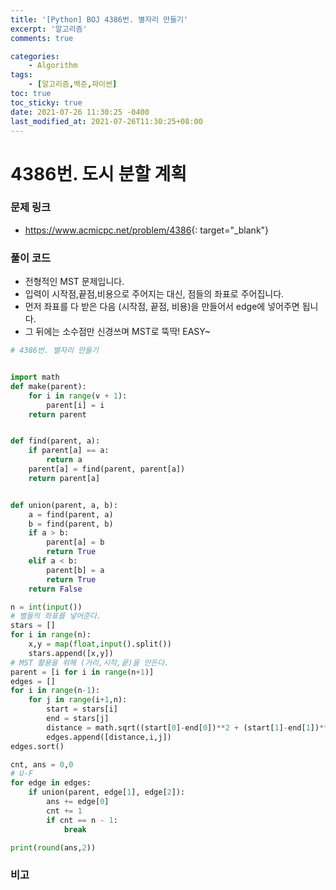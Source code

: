 ```yaml
---
title: '[Python] BOJ 4386번. 별자리 만들기'
excerpt: '알고리즘'
comments: true

categories:
    - Algorithm
tags:
    - [알고리즘,백준,파이썬]
toc: true
toc_sticky: true
date: 2021-07-26 11:30:25 -0400
last_modified_at: 2021-07-26T11:30:25+08:00
---
```


# 4386번. 도시 분할 계획

### 문제 링크
- <https://www.acmicpc.net/problem/4386>{: target="\_blank"}

### 풀이 코드
- 전형적인 MST 문제입니다.
- 입력이 시작점,끝점,비용으로 주어지는 대신, 점들의 좌표로 주어집니다.
- 먼저 좌표를 다 받은 다음 (시작점, 끝점, 비용)을 만들어서 edge에 넣어주면 됩니다.
- 그 뒤에는 소수점만 신경쓰며 MST로 뚝딱! EASY~

```python
# 4386번. 별자리 만들기


import math
def make(parent):
    for i in range(v + 1):
        parent[i] = i
    return parent


def find(parent, a):
    if parent[a] == a:
        return a
    parent[a] = find(parent, parent[a])
    return parent[a]


def union(parent, a, b):
    a = find(parent, a)
    b = find(parent, b)
    if a > b:
        parent[a] = b
        return True
    elif a < b:
        parent[b] = a
        return True
    return False

n = int(input())
# 별들의 좌표를 넣어준다.
stars = []
for i in range(n):
    x,y = map(float,input().split())
    stars.append([x,y])
# MST 활용을 위해 (거리,시작,끝)을 만든다.
parent = [i for i in range(n+1)]
edges = []
for i in range(n-1):
    for j in range(i+1,n):
        start = stars[i]
        end = stars[j]
        distance = math.sqrt((start[0]-end[0])**2 + (start[1]-end[1])**2)
        edges.append([distance,i,j])
edges.sort()

cnt, ans = 0,0
# U-F
for edge in edges:
    if union(parent, edge[1], edge[2]):
        ans += edge[0]
        cnt += 1
        if cnt == n - 1:
            break

print(round(ans,2))
```

### 비고